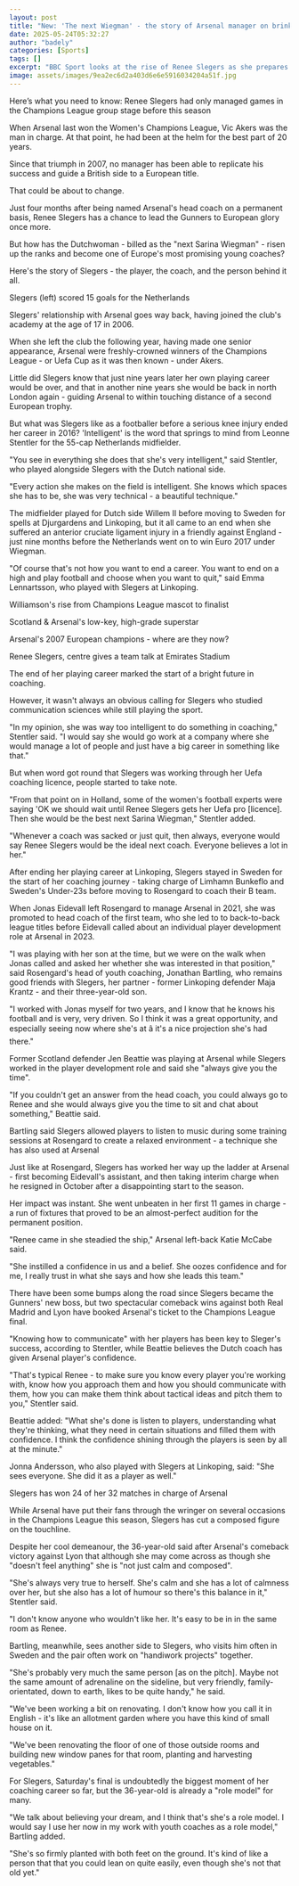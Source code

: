 ```yaml
---
layout: post
title: "New: 'The next Wiegman' - the story of Arsenal manager on brink of history"
date: 2025-05-24T05:32:27
author: "badely"
categories: [Sports]
tags: []
excerpt: "BBC Sport looks at the rise of Renee Slegers as she prepares to lead Arsenal into the Women's Champions League final against Barcelona on Saturday."
image: assets/images/9ea2ec6d2a403d6e6e5916034204a51f.jpg
---
```


Here’s what you need to know: Renee Slegers had only managed games in the Champions League group stage before this season

When Arsenal last won the Women's Champions League, Vic Akers was the man in charge. At that point, he had been at the helm for the best part of 20 years.

Since that triumph in 2007, no manager has been able to replicate his success and guide a British side to a European title.

That could be about to change.

Just four months after being named Arsenal's head coach on a permanent basis, Renee Slegers has a chance to lead the Gunners to European glory once more.

But how has the Dutchwoman - billed as the "next Sarina Wiegman" - risen up the ranks and become one of Europe's most promising young coaches?

Here's the story of Slegers - the player, the coach, and the person behind it all.

Slegers (left) scored 15 goals for the Netherlands

Slegers' relationship with Arsenal goes way back, having joined the club's academy at the age of 17 in 2006.

When she left the club the following year, having made one senior appearance, Arsenal were freshly-crowned winners of the Champions League - or Uefa Cup as it was then known - under Akers.

Little did Slegers know that just nine years later her own playing career would be over, and that in another nine years she would be back in north London again - guiding Arsenal to within touching distance of a second European trophy.

But what was Slegers like as a footballer before a serious knee injury ended her career in 2016? 'Intelligent' is the word that springs to mind from Leonne Stentler for the 55-cap Netherlands midfielder.

"You see in everything she does that she's very intelligent," said Stentler, who played alongside Slegers with the Dutch national side.

"Every action she makes on the field is intelligent. She knows which spaces she has to be, she was very technical - a beautiful technique."

The midfielder played for Dutch side Willem II before moving to Sweden for spells at Djurgardens and Linkoping, but it all came to an end when she suffered an anterior cruciate ligament injury in a friendly against England - just nine months before the Netherlands went on to win Euro 2017 under Wiegman.

"Of course that's not how you want to end a career. You want to end on a high and play football and choose when you want to quit," said Emma Lennartsson, who played with Slegers at Linkoping.

Williamson's rise from Champions League mascot to finalist

Scotland & Arsenal's low-key, high-grade superstar

Arsenal's 2007 European champions - where are they now?

Renee Slegers, centre gives a team talk at Emirates Stadium

The end of her playing career marked the start of a bright future in coaching.

However, it wasn't always an obvious calling for Slegers who studied communication sciences while still playing the sport.

"In my opinion, she was way too intelligent to do something in coaching," Stentler said. "I would say she would go work at a company where she would manage a lot of people and just have a big career in something like that."

But when word got round that Slegers was working through her Uefa coaching licence, people started to take note.

"From that point on in Holland, some of the women's football experts were saying 'OK we should wait until Renee Slegers gets her Uefa pro [licence]. Then she would be the best next Sarina Wiegman," Stentler added.

"Whenever a coach was sacked or just quit, then always, everyone would say Renee Slegers would be the ideal next coach. Everyone believes a lot in her."

After ending her playing career at Linkoping, Slegers stayed in Sweden for the start of her coaching journey - taking charge of Limhamn Bunkeflo and Sweden's Under-23s before moving to Rosengard to coach their B team.

When Jonas Eidevall left Rosengard to manage Arsenal in 2021, she was promoted to head coach of the first team, who she led to to back-to-back league titles before Eidevall called about an individual player development role at Arsenal in 2023.

"I was playing with her son at the time, but we were on the walk when Jonas called and asked her whether she was interested in that position," said Rosengard's head of youth coaching, Jonathan Bartling, who remains good friends with Slegers, her partner - former Linkoping defender Maja Krantz - and their three-year-old son.

"I worked with Jonas myself for two years, and I know that he knows his football and is very, very driven. So I think it was a great opportunity, and especially seeing now where she's at â it's a nice projection she's had there."

Former Scotland defender Jen Beattie was playing at Arsenal while Slegers worked in the player development role and said she "always give you the time".

"If you couldn't get an answer from the head coach, you could always go to Renee and she would always give you the time to sit and chat about something," Beattie said.

Bartling said Slegers allowed players to listen to music during some training sessions at Rosengard to create a relaxed environment - a technique she has also used at Arsenal

Just like at Rosengard, Slegers has worked her way up the ladder at Arsenal - first becoming Eidevall's assistant, and then taking interim charge when he resigned in October after a disappointing start to the season.

Her impact was instant. She went unbeaten in her first 11 games in charge - a run of fixtures that proved to be an almost-perfect audition for the permanent position.

"Renee came in she steadied the ship," Arsenal left-back Katie McCabe said.

"She instilled a confidence in us and a belief. She oozes confidence and for me, I really trust in what she says and how she leads this team."

There have been some bumps along the road since Slegers became the Gunners' new boss, but two spectacular comeback wins against both Real Madrid and Lyon have booked Arsenal's ticket to the Champions League final.

"Knowing how to communicate" with her players has been key to Sleger's success, according to Stentler, while Beattie believes the Dutch coach has given Arsenal player's confidence.

"That's typical Renee - to make sure you know every player you're working with, know how you approach them and how you should communicate with them, how you can make them think about tactical ideas and pitch them to you," Stentler said.

Beattie added: "What she's done is listen to players, understanding what they're thinking, what they need in certain situations and filled them with confidence. I think the confidence shining through the players is seen by all at the minute."

Jonna Andersson, who also played with Slegers at Linkoping, said:  "She sees everyone. She did it as a player as well."

Slegers has won 24 of her 32 matches in charge of Arsenal

While Arsenal have put their fans through the wringer on several occasions in the Champions League this season, Slegers has cut a composed figure on the touchline.

Despite her cool demeanour, the 36-year-old said after Arsenal's comeback victory against Lyon that although she may come across as though she "doesn't feel anything" she is "not just calm and composed".

"She's always very true to herself. She's calm and she has a lot of calmness over her, but she also has a lot of humour so there's this balance in it," Stentler said.

"I don't know anyone who wouldn't like her. It's easy to be in in the same room as Renee.

Bartling, meanwhile, sees another side to Slegers, who visits him often in Sweden and the pair often work on "handiwork projects" together.

"She's probably very much the same person [as on the pitch]. Maybe not the same amount of adrenaline on the sideline, but very friendly, family-orientated, down to earth, likes to be quite handy," he said.

"We've been working a bit on renovating. I don't know how you call it in English - it's like an allotment garden where you have this kind of small house on it. 

"We've been renovating the floor of one of those outside rooms and building new window panes for that room, planting and harvesting vegetables."

For Slegers, Saturday's final is undoubtedly the biggest moment of her coaching career so far, but the 36-year-old is already a "role model" for many.

"We talk about believing your dream, and I think that's she's a role model. I would say I use her now in my work with youth coaches as a role model," Bartling added.

"She's so firmly planted with both feet on the ground. It's kind of like a person that that you could lean on quite easily, even though she's not that old yet."

